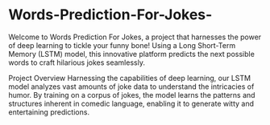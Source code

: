 # Words-Prediction-For-Jokes-
Welcome to Words Prediction For Jokes, a project that harnesses the power of deep learning to tickle your funny bone! Using a Long Short-Term Memory (LSTM) model, this innovative platform predicts the next possible words to craft hilarious jokes seamlessly.

Project Overview
Harnessing the capabilities of deep learning, our LSTM model analyzes vast amounts of joke data to understand the intricacies of humor. By training on a corpus of jokes, the model learns the patterns and structures inherent in comedic language, enabling it to generate witty and entertaining predictions.
